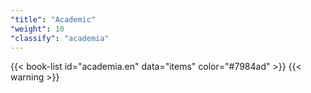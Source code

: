 ```yaml
---
"title": "Academic"
"weight": 10
"classify": "academia"
---
```


{{< book-list id="academia.en" data="items" color="#7984ad" >}}
{{< warning >}}
